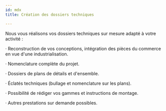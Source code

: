 ```yaml
---
id: mdx
title: Création des dossiers techniques

---
```

Nous vous réalisons vos dossiers techniques sur mesure adapté à votre activité :

· Reconstruction de vos conceptions, intégration des pièces du commerce en vue d'une industrialisation.

· Nomenclature complète du projet.

· Dossiers de plans de détails et d'ensemble.

· Éclatés techniques (bullage et nomenclature sur les plans).

· Possibilité de rédiger vos gammes et instructions de montage.

· Autres prestations sur demande possibles.
